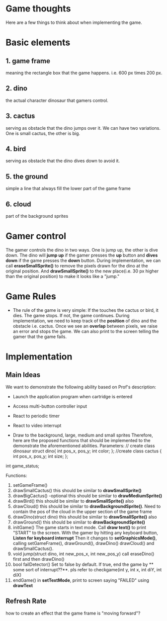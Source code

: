 # Game thoughts

Here are a few things to think about when implementing the game.

# Basic elements

## 1. game frame

meaning the rectangle box that the game happens. i.e. 600 px times 200 px.

## 2. dino
the actual character dinosaur that gamers control.

## 3. cactus

serving as obstacle that the dino jumps over it. We can have two variations. One is  small cactus, the other is big.

## 4. bird
serving as obstacle that the dino dives down to avoid it.

## 5. the ground
simple a line that always fill the lower part of the game frame

## 6. cloud
part of the background sprites

# Gamer control
The gamer controls the dino in two ways. One is jump up, the other is dive down. The dino will **jump up** if the gamer presses the **up** button and **dives down** if the game presses the **down** button.
During implementation, we can call **eraseSmallSprite()** to remove the pixels drawn for the dino at the original position. And **drawSmallSprite()** to the new place(i.e. 30 px higher than the original position) to make it looks like a "jump."

# Game Rules

- The rule of the game is very simple:
If the touches the cactus or bird, it dies. The game stops. If not, the game continues. During implementation, we need to keep track of the **position** of dino and the obstacle i.e. cactus. Once we see an **overlap** between pixels, we raise an error and stops the game. We can also print to the screen telling the gamer that the game fails. 

# Implementation

## Main Ideas
We want to demonstrate the following ability based on Prof's description:

-   Launch the application program when cartridge is entered
    
-   Access multi-button controller input
    
-   React to periodic timer
    
-   React to video interrupt
    
-   Draw to the background, large, medium and small sprites
Therefore, here are the proposed functions that should be implemented to the demonstrate the aforementioned abilities.
Parameters:
// create class dinosaur
struct dino{
int pos_x, pos_y;
int color;
};
//create class cactus
{
int pos_x, pos_y;
int size;
};

int game_status;

Functions:
1. setGameFrame()
2. drawSmallCactus()
this should be similar to **drawSmallSprite()**
3. drawBigCactus() -optional
this should be similar to **drawMediumSprite()**
4. drawBird()
this should be similar to **drawSmallSprite()** also
5. drawCloud()
this should be similar to **drawBackgroundSprite()**. Need to contain the pos of the cloud in the upper section of the game frame
6. drawDino(struct dino)
this should be similar to **drawSmallSprite()** also
7. drawGround()
this should be similar to **drawBackgroundSprite()** 
8. initGame()
The game starts in text mode. Call **draw text()** to print "START" to the screen. With the gamer by hitting any keyboard button, **Listen for keyboard interrupt**
Then it changes to **setGraphicsMode()**, calling setGameFrame(), drawGround(), drawDino() drawCloud() and drawSmallCactus().
9. void jump(struct dino, int new_pos_x, int new_pos_y)
call eraseDino() first and then drawDino()
10. bool failDetector()
Set to false by default. If true, end the game by ** some sort of interrupt??**.
pls refer to checkgame(int  y, int  x, int  diY, int  diX)
12. endGame()
in **setTextMode**, print to screen saying "FAILED" using **drawText**


## Refresh Rate

how to create an effect that the game frame is "moving forward"?
